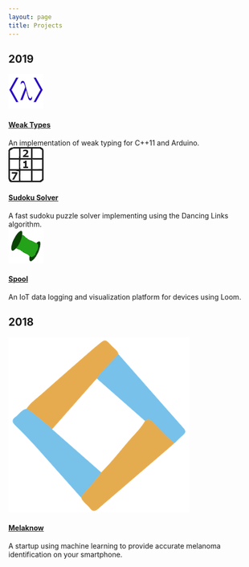 ```yaml
---
layout: page
title: Projects
---
```


## 2019

<div class="project-preview">
    <img class="project-image" src="/images/WeakTypes1.png" />
  <div class="project-info">
    <a class="project-title" href="/projects/Weak-Types">
    	<h4>
        Weak Types
      </h4>
  	</a>
 An implementation of weak typing for C++11 and Arduino. 
  </div>
</div>


<div class="project-preview">
  <img class="project-image" src="/images/SudokuSolver.png" />
  <div class="project-info">
    <a class="project-title" href="/projects/Sudoku-Solver">
    	<h4>
        Sudoku Solver
      </h4>
  	</a>
 A fast sudoku puzzle solver implementing using the Dancing Links algorithm.
  </div>
</div>



<div class="project-preview">
  <img class="project-image" src="/images/Spool.png" />
  <div class="project-info">
    <a class="project-title" href="/projects/Spool">
    	<h4>
        Spool
      </h4>
  	</a>
 An IoT data logging and visualization platform for devices using Loom.
  </div>
</div>

## 2018

<div class="project-preview">
  <img class="project-image" src="/images/melaknow_diamond.png" />
  <div class="project-info">
    <a class="project-title" href="/projects/Melaknow">
    	<h4>
        Melaknow
      </h4>
  	</a>
  A startup using machine learning to provide accurate melanoma identification on your smartphone.
  </div>
</div>


<div>
  <!--- 

## 2017

<div class="project-preview">
  <img class="project-image" src="/images/GradientDescent.png" />
  <div class="project-info">
    <a class="project-title" href="/projects/character">
    	<h4>
        Gradient Descent
      </h4>
  	</a>
  A python gradient descent neural network implementation.
  </div>
</div>



<div class="project-preview">
    <img class="project-image" src="/images/LSTMGAN.png" />



  <div class="project-info">
    <a class="project-title" href="/projects/character">
    	<h4>
        LSTM GAN
      </h4>
  	</a>
	Using a long short term memory generative adversarial network to compose music.
  </div>

</div>

<div class="project-preview">
      <img class="project-image" src="/images/SpecialRelativity2.png" />
    <div class="project-info">
    <a class="project-title" href="/projects/character">
    	<h4>
        Special Relativity
      </h4>
  	</a>
  An axiomatic introduction to special relativity with few math prerequisites, geared towards high schoolers and lay scientists.
  </div></div>





## 2016

<div class="project-preview">
  <img class="project-image" src="/images/Character.png" />
  <div class="project-info">
    <a class="project-title" href="/projects/character">
    	<h4>
        Character
      </h4>
  	</a>
  A better blogging experience for your wordpress site.
  </div>
</div>



<div class="project-preview">
 <img class="project-image" src="/images/Helios.png" />
  <div class="project-info">
    <a class="project-title" href="/projects/helios">
    	<h4>
        Helios
      </h4>
  	</a>
  An incentive platform to enable landlords and tenants to benefit from solar panel installations.
  </div>
</div> -->


</div>


